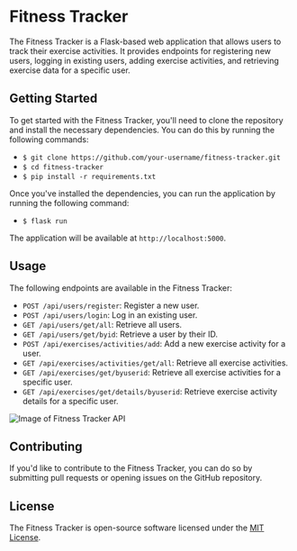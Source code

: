 # Fitness Tracker

The Fitness Tracker is a Flask-based web application that allows users to track their exercise activities. It provides endpoints for registering new users, logging in existing users, adding exercise activities, and retrieving exercise data for a specific user.

## Getting Started

To get started with the Fitness Tracker, you'll need to clone the repository and install the necessary dependencies. You can do this by running the following commands:
 - `$ git clone https://github.com/your-username/fitness-tracker.git`
 - `$ cd fitness-tracker`
 - `$ pip install -r requirements.txt`


Once you've installed the dependencies, you can run the application by running the following command:
 - `$ flask run`


The application will be available at `http://localhost:5000`.

## Usage

The following endpoints are available in the Fitness Tracker:

- `POST /api/users/register`: Register a new user.
- `POST /api/users/login`: Log in an existing user.
- `GET /api/users/get/all`: Retrieve all users.
- `GET /api/users/get/byid`: Retrieve a user by their ID.
- `POST /api/exercises/activities/add`: Add a new exercise activity for a user.
- `GET /api/exercises/activities/get/all`: Retrieve all exercise activities.
- `GET /api/exercises/get/byuserid`: Retrieve all exercise activities for a specific user.
- `GET /api/exercises/get/details/byuserid`: Retrieve exercise activity details for a specific user.

![Image of Fitness Tracker API](https://i.imgur.com/vxFDkgZ.png)

## Contributing

If you'd like to contribute to the Fitness Tracker, you can do so by submitting pull requests or opening issues on the GitHub repository. 

## License

The Fitness Tracker is open-source software licensed under the [MIT License](https://opensource.org/licenses/MIT).
